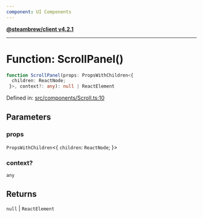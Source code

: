 ```yaml
---
component: UI Components
---
```


[**@steambrew/client v4.2.1**](../README.md)

***

# Function: ScrollPanel()

```ts
function ScrollPanel(props: PropsWithChildren<{
  children: ReactNode;
 }>, context?: any): null | ReactElement
```

Defined in: [src/components/Scroll.ts:10](https://github.com/shdwmtr/plugutil/blob/b52230e3bd417b9353d983856323dee8a90c4f70/client/src/components/Scroll.ts#L10)

## Parameters

### props

`PropsWithChildren`\<\{
  `children`: `ReactNode`;
 \}\>

### context?

`any`

## Returns

`null` \| `ReactElement`
